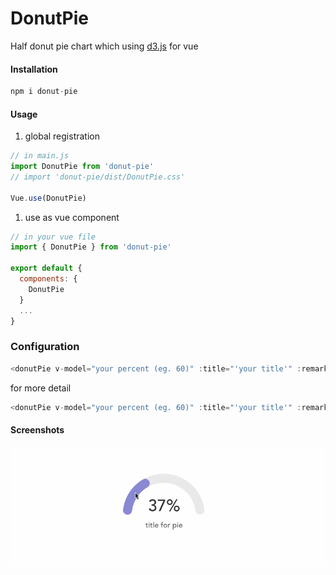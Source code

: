 # DonutPie

Half donut pie chart which using [d3.js](https://d3js.org/) for vue

#### Installation

```js
npm i donut-pie
```

#### Usage

1. global registration

```js
// in main.js
import DonutPie from 'donut-pie'
// import 'donut-pie/dist/DonutPie.css'

Vue.use(DonutPie)
```

1. use as vue component

```js
// in your vue file
import { DonutPie } from 'donut-pie'

export default {
  components: {
    DonutPie
  }
  ...
}
```

### Configuration

```js
<donutPie v-model="your percent (eg. 60)" :title="'your title'" :remark="'your remark'"/>
```
for more detail

```js
<donutPie v-model="your percent (eg. 60)" :title="'your title'" :remark="'your remark'" :conf="{ width: 360, height: 200, thickness: 22, color: '#8888D3', bgColor: '#E9E9E9', percentColor: '#333', titleColor: 'rgba(0, 0, 0, 0.65)', titleTemplate: '<h1>title</h1>' disableCornerRadius: false}"/>
```


#### Screenshots

![](./screenshots/screenshot.gif)